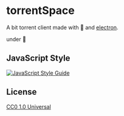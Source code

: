 # torrentSpace

A bit torrent client made with :yellow_heart: and [electron](https://electronjs.org).

under :construction:

## JavaScript Style

[![JavaScript Style Guide](https://cdn.rawgit.com/standard/standard/master/badge.svg)](https://github.com/standard/standard)

## License

[CC0 1.0 Universal](LICENSE.md)